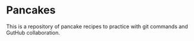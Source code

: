 # Pancakes

This is a repository of pancake recipes to practice with git commands and GutHub collaboration.
